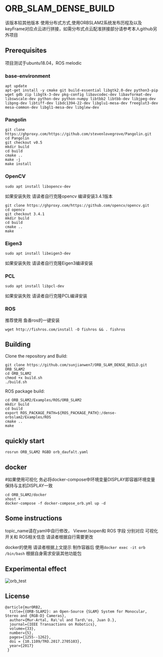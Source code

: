 # ORB_SLAM_DENSE_BUILD

该版本较其他版本 使用分布式方式,使用ORBSLAM2系统发布历程及以及keyFrame对应点云进行拼接，如需分布式点云配准拼接部分请参考本人github另外项目

## Prerequisites

项目测试于ubuntu18.04，ROS melodic

### base-environment

```
apt update
apt-get install -y cmake git build-essential libgtk2.0-dev python3-pip wget gdb zip libgtk-3-dev pkg-config libavcodec-dev libavformat-dev libswscale-dev python-dev python-numpy libtbb2 libtbb-dev libjpeg-dev libpng-dev libtiff-dev libdc1394-22-dev libglu1-mesa-dev freeglut3-dev mesa-common-dev libgl1-mesa-dev libglew-dev 
```

### Pangolin

```
git clone https://ghproxy.com/https://github.com/stevenlovegrove/Pangolin.git
cd Pangolin
git checkout v0.5
mkdir build
cd build
cmake ..
make -j
make install
```

### OpenCV

`sudo apt install libopencv-dev`

如果安装失败 请读者自行克隆opencv 编译安装3.4.1版本

```
git clone https://ghproxy.com/https://github.com/opencv/opencv.git
cd opencv
git checkout 3.4.1
mkdir build
cd build
cmake ..
make 
```

### Eigen3

`sudo apt install libeigen3-dev`

如果安装失败 请读者自行克隆Eigen3编译安装

### PCL

`sudo apt install libpcl-dev`

如果安装失败 请读者自行克隆PCL编译安装

### ROS

推荐使用 鱼香ros的一键安装

```
wget http://fishros.com/install -O fishros && . fishros
```

## Building

Clone the repository and Build:

```
git clone https://github.com/sunjianwen7/ORB_SLAM_DENSE_BUILD.git ORB_SLAM2
cd ORB_SLAM2
chmod +x build.sh
./build.sh
```

ROS package build:

```
cd ORB_SLAM2/Examples/ROS/ORB_SLAM2
mkdir build
cd build
export ROS_PACKAGE_PATH=${ROS_PACKAGE_PATH}:/dense-orbslam2/Examples/ROS
cmake ..
make
```

## quickly start 

`rosrun ORB_SLAM2 RGBD orb_daufalt.yaml`

## docker

#如果使用可视化 务必将docker-compose中环境变量DISPLAY即容器环境变量 保持与主机DISPLAY一致

```
cd ORB_SLAM2/docker
xhost +
docker-compose -f docker-compose_orb.yml up -d
```

## Some instructions

topic_name请在yaml中自行修改， Viewer.Isopen和 ROS 字段 分别对应 可视化开关和 ROS相关信息 请读者根据自行需要更改

docker的使用 请读者根据上文提示 制作容器后 使用`docker exec -it orb /bin/bash` 根据自身需求安装其他功能包

## Experimental effect

![orb_test](https://s2.loli.net/2022/11/03/INlfX4rSQ3HbTZc.png)

## License

```
@article{murORB2,
  title={{ORB-SLAM2}: an Open-Source {SLAM} System for Monocular, Stereo and {RGB-D} Cameras},
  author={Mur-Artal, Ra\'ul and Tard\'os, Juan D.},
  journal={IEEE Transactions on Robotics},
  volume={33},
  number={5},
  pages={1255--1262},
  doi = {10.1109/TRO.2017.2705103},
  year={2017}
 }
```
